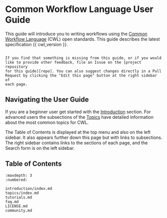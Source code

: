 # Common Workflow Language User Guide

This guide will introduce you to writing workflows using the
[Common Workflow Language](https://www.commonwl.org/) (CWL)
open standards. This guide describes the latest specification {{ cwl_version }}.

```{admonition} Contributions and Feedback are Welcome!

If you find that something is missing from this guide, or if you would
like to provide other feedback, file an Issue on the [project repository
for this guide][repo]. You can also suggest changes directly in a Pull
Request by clicking the "Edit this page" button at the right sidebar of
each page.
```

## Navigating the User Guide

If you are a beginner user get started with the [Introduction](/introduction/index.md)
section. For advanced users the subsections of the
[Topics](/topics/index.md) have detailed information about the
most common topics for CWL.

The Table of Contents is displayed at the top menu and also on the left sidebar.
It also appears further down this page but with links to subsections. The right
sidebar contains links to the sections of each page, and the Search form is on
the left sidebar.

## Table of Contents

```{toctree}
:maxdepth: 3
:numbered:

introduction/index.md
topics/index.md
tutorials.md
faq.md
LICENSE.md
community.md
```

[repo]: https://github.com/common-workflow-language/user_guide/issues
